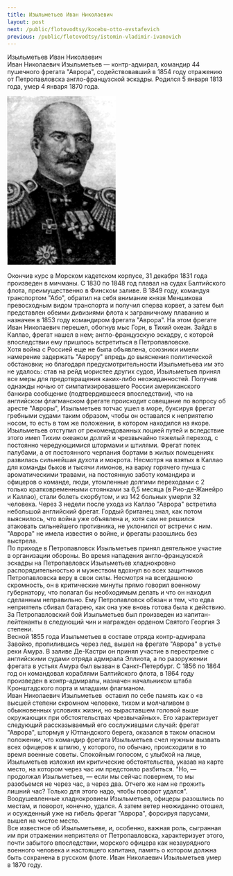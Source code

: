 ```yaml
---
title: Изыльметьев Иван Николаевич
layout: post
next: /public/flotovodtsy/kocebu-otto-evstafevich
previous: /public/flotovodtsy/istomin-vladimir-ivanovich
---
```


Изыльметьев Иван Николаевич  
Иван Николаевич Изыльметьев — контр-адмирал, командир 44 пушечного фрегата "Аврора", содействовавший в 1854 году отражению от Петропавловска англо-французской эскадры. Родился 5 января 1813 года, умер 4 января 1870 года.   
  

![](/assets/img/Izylmetev.gif)  

  
Окончив курс в Морском кадетском корпусе, 31 декабря 1831 года произведен в мичманы. С 1830 по 1848 год плавал на судах Балтийского флота, преимущественно в Финском заливе. В 1849 году, командуя транспортом "Або", обратил на себя внимание князя Меншикова превосходным видом транспорта и получил сперва корвет, а затем был представлен обеими дивизиями флота к заграничному плаванию и назначен в 1853 году командиром фрегата "Аврора". На этом фрегате Иван Николаевич перешел, обогнув мыс Горн, в Тихий океан. Зайдя в Каллао, фрегат нашел в нем; англо-французскую эскадру, с которой впоследствии ему пришлось встретиться в Петропавловске.   
Хотя война с Россией еще не была объявлена, союзники имели намерение задержать "Аврору" впредь до выяснения политической обстановки; но благодаря предусмотрительности Изыльметьева им это не удалось: став на рейд мористее других судов, Изыльметьев принял все меры для предотвращения каких-либо неожиданностей. Получив однажды ночью от симпатизировавшего России американского банкира сообщение (подтвердившееся впоследствии), что на английском флагманском фрегате происходит совещание по вопросу об аресте "Авроры", Изыльметьев тотчас ушел в море, буксируя фрегат гребными судами таким образом, чтобы он оставался к неприятелю носом, то есть в том же положении, в котором находился на якоре.   
Изыльметьев отступил от рекомендованных лоцией путей и вследствие этого имел Тихим океаном долгий и чрезвычайно тяжелый переход, с постоянно чередующимися штормами и штилями. Фрегат потек палубами, а от постоянного черпания бортами в жилых помещениях развилась сильнейшая духота и мокрота. Несмотря на взятых в Каллао для команды быков и тысячи лимонов, на варку горячего пунша с ароматическими травами, на постоянную заботу командиpa и офицеров о команде, люди, утомленные долгими переходами с 2 только кратковременными стоянками за 6,5 месяца (в Рио-де-Жанейро и Каллао), стали болеть скорбутом, и из 142 больных умерли 32 человека. Через 3 недели после ухода из Каллао "Аврора" встретила небольшой английский фрегат. Гордый британец знал, как потом выяснилось, что война уже объявлена и, хотя сам не решился атаковать сильнейшего противника, не уклонился от встречи с ним. "Аврора" не имела известия о войне, и фрегаты разошлись без выстрела.   
По приходе в Петропавловск Изыльметьев принял деятельное участие в организации обороны. Во время нападения англо-французской эскадры на Петропавловск Изыльметьев хладнокровно распорядительностью и мужеством вдохнул во всех защитников Петропавловска веру в свои силы. Несмотря на всегдашнюю скромность, он в критические минуты прямо говорил военному губернатору, что полагал бы необходимым делать и что он находил сделанным неправильно. Ему Петропавловск обязан и тем, что едва неприятель сбивал батарею, как она уже вновь готова была к действию. За Петропавловский бой Изыльметьев был произведен из капитан-лейтенанты в следующий чин и награжден орденом Святого Георгия 3 степени.   
Весной 1855 года Изыльметьев в составе отряда контр-адмирала Завойко, пропилившись через лед, вышел на фрегате "Аврора" в устье реки Амура. В заливе Де-Кастри он принял участие в перестрелке с английскими судами отряда адмирала Эллиота, а по разоружении фрегата в устьях Амура был вызван в Санкт-Петербург. С 1856 по 1864 год он командовал кораблями Балтийского флота, в 1864 году произведен в контр-адмиралы, назначен начальником штаба Кронштадского порта и младшим флагманом.   
Иван Николаевич Изыльметьев  оставил по себе память как о «в высшей степени скромном человеке, тихом и молчаливом в обыкновенных условиях жизни, но выраставшем головой выше окружающих при обстоятельствах чрезвычайных». Его характеризует следующий рассказываемый его сослуживцами случай: фрегат "Аврора", штормуя у Ютландского берега, оказался в таком опасном положении, что командир фрегата Изыльметьев счел нужным вызвать всех офицеров к шпилю, у которого, по обычаю, происходили в то время военные советы. Спокойным голосом, с улыбкой на лице, Изыльметьев изложил им критические обстоятельства, указав на карте место, на котором через час им предстояло разбиться. "Но, — продолжал Изыльметьев, — если мы сейчас повернем, то мы разобьемся не через час, а через два. Отчего же нам не прожить лишний час? Только для этого надо, чтобы поворот удался". Воодушевленные хладнокровием Изыльметьев, офицеры разошлись по местам, и поворот, конечно, удался. А затем ветер неожиданно отошел, и осужденный уже на гибель фрегат "Аврора", форсируя парусами, вышел на чистое место.   
Все известное об Изыльметьеве, и, особенно, важная роль, сыгранная им при отражении неприятеля от Петропавловска, характеризует этого, почти забытого впоследствии, морского офицера как незаурядного военного человека и настоящего капитана, память о котором должна быть сохранена в русском флоте. Иван Николаевич Изыльметьев умер в 1870 году.